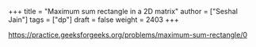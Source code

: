 +++
title = "Maximum sum rectangle in a 2D matrix"
author = ["Seshal Jain"]
tags = ["dp"]
draft = false
weight = 2403
+++

<https://practice.geeksforgeeks.org/problems/maximum-sum-rectangle/0>
